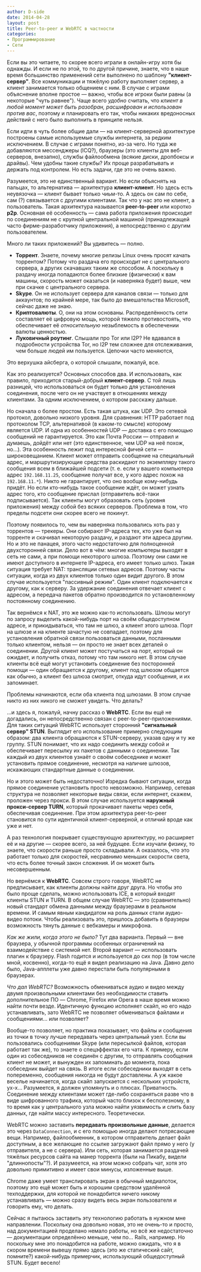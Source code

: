 ```yaml
---
author: D-side
date: 2014-04-28
layout: post
title: Peer-to-peer и WebRTC в частности
categories:
- Программирование
- Сети
---
```

Если вы это читаете, то скорее всего играли в онлайн-игру хотя бы однажды. И если не по этой, то по другой причине, знаете, что в наше время большинство применений сети выполнено по шаблону **"клиент-сервер"**. Все коммуникации и тяжёлую работу выполняет сервер, а клиент занимается только общением с ним. В случае с играми объяснение вполне простое &mdash; важно, чтобы все игроки были равны (а некоторые "чуть равнее"). Чаще всего *удобно* считать, что *клиент в любой момент может быть разобран, расшифрован и использован против вас*, поэтому и планировать его так, чтобы никаких вредоносных действий с него было выполнить в принципе нельзя.

Если идти в чуть более общие дали &mdash; на клиент-серверной архитектуре построены самые используемые службы интернета, за редким исключением. В случае с играми понятно, из-за чего. Но туда же добавляются мессенджеры (ICQ?), браузеры (это клиенты для веб-серверов, внезапно), службы файлообмена (всякие диски, дропбоксы и драйвы). Чем удобны такие службы? Их проще разрабатывать и держать под контролем. Но есть задачи, где это не очень важно.

Разумеется, это не единственный вариант. Но если объяснять на пальцах, то альтернатива &mdash; архитектура **клиент-клиент**. Но здесь есть неувязочка &mdash; клиент бывает только чиьм-то. А здесь он сам по себе, сам (?) связывается с другими клиентами. Так что у нас это не клиент, а пользователь. Такая архитектура называется **peer-to-peer** или коротко **p2p**. Основная её особенность &mdash; сама работа приложения происходит по соединениям не с крупной центральной машиной (принадлежащей часто фирме-разработчику приложения), а непосредственно с другим пользователем.

Много ли таких приложений? Вы удивитесь &mdash; полно.

* **Торрент**. Знаете, почему многие релизы Linux очень просят качать торрентом? Потому что раздача его происходит не с центрального сервера, а других скачавших таким же способом. А поскольку в раздачу иногда попадаются более близкие (физически) к вам машины, скорость может оказаться (и наверняка будет) выше, чем при скачке с центрального сервера.
* **Skype**. Он не использует сервера для каналов связи &mdash; только для аккаунтов; по крайней мере, так было до вмешательства Microsoft, сейчас даже не знаю.
* **Криптовалюты**. О, они на этом основаны. Распределённость сети составляет её цифровую мощь, которой тяжело противостоять, что обеспечивает её *относительную* незыблемость в обеспечении валюты ценностью.
* **Луковичный роутинг**. Слышали про Tor или I2P? Не вдавался в подробности устройства Tor, но I2P тем сложнее для отслеживания, чем больше людей им пользуется. Цепочки часто меняются,

Это верхушка айсберга, о которой слышали, пожалуй, все.

Как это реализуется? Основных способов два. И использовать, как правило, приходится старый-добрый **клиент-сервер**. С той лишь разницей, что использоваться он будет только для установления соединения, после чего он не участвует в отношениях между клиентами. За одним исключением, о котором расскажу дальше.

Но сначала о более простом. Есть такая штука, как UDP. Это сетевой протокол, довольно низкого уровня. Для сравнения: HTTP работает под протоколом TCP, альтернативой (в каком-то смысле) которому является UDP. И одна из особенностей UDP &mdash; доставка с его помощью сообщений не гарантируется. Это как Почта России &mdash; отправил и думаешь, дойдёт или нет (это единственное, чем UDP на неё похож, но...). Эта особенность лежит под интересной фичей сети &mdash; широковещанием. Клиент может отправить сообщение на специальный адрес, и маршрутизирующие средства раскидают по экземпляру такого сообщения всем в ближайшей подсети (т. е. если у вашего компьютера адрес `192.168.11.25`, сообщение получат все, у кого адрес похож на `192.168.11.*`). Никто не гарантирует, что оно вообще кому-нибудь придёт. Но если кто-нибудь такое сообщение ждёт, он может узнать адрес того, кто сообщение прислал (отправитель всё-таки подписывается). Так клиенты могут образовать сеть (уровня приложения) между собой без всяких серверов. Проблема в том, что пределы подсети они скорее всего не покинут.

Поэтому появилось то, чем вы наверняка пользовались хоть раз у торрентов &mdash; трекеры. Они собирают IP-адреса тех, кто уже был на торренте и скачивал некоторую раздачу, и раздают эти адреса другим. Но и это не панацея, этого часто недостаточно для полноценной двухсторонней связи. Дело вот в чём: многие компьютеры выходят в сеть не сами, а при помощи некоторого шлюза. Поэтому они сами не имеют доступного в интернете IP-адреса, его имеет только шлюз. Такая ситуация требует NAT: трансляции сетевых адресов. Поэтому часты ситуации, когда из двух клиентов только один видит другого. В этом случае используется "пассивный режим". Один клиент подключается к другому, как к серверу. За удержание соединения отвечает клиент с адресом, а передача пакетов обратно производится по установленному постоянному соединению.

Так вернёмся к NAT, это же можно как-то использовать. Шлюзы могут по запросу выделить какой-нибудь порт на своём общедоступном адресе, и прикидываться, что там не шлюз, а клиент этого шлюза. Порт на шлюзе и на клиенте зачастую не совпадает, поэтому для установления обратной связи пользоваться данными, посланными только клиентом, нельзя &mdash; он просто не знает всех деталей о соединении. Другой клиент может постучаться на порт, который он ожидает, и получить отказ, потому что там никого нет. В этом случае клиенты всё ещё могут установить соединение без посторонней помощи &mdash; один обращается к другому, клиент под шлюзом общается как обычно, а клиент без шлюза смотрит, откуда идут сообщения, и их запоминает.

Проблемы начинаются, если оба клиента под шлюзами. В этом случае никто из них никого не сможет увидеть. Что делать?

...и здесь я, пожалуй, начну рассказ о **WebRTC**. Если вы ещё не догадались, он непосредственно связан с peer-to-peer-приложениями. Для таких ситуаций WebRTC использует сторонний **"сигнальный сервер" STUN**. Выглядит его использование примерно следующим образом: два клиента обращаются к STUN-серверу, указав одну и ту же группу. STUN понимает, что их надо соединить между собой и обеспечивает пересылку их пакетов с данными о соединении. Так каждый из двух клиентов узнаёт о своём собеседнике и может установить прямое соединение, несмотря на наличие шлюзов, искажающих стандартные данные о соединении.

Но и этого может быть недостаточно! Изредка бывают ситуации, когда прямое соединение установить просто невозможно. Например, сетевая структура не позволяет некоторые виды связи, если интернет, скажем, проложен через прокси. В этом случае используется **наружный прокси-сервер TURN**, который прокачивает пакеты через себя, обеспечивая соединение. При этом архитектура peer-to-peer становится по сути идентичной клиент-серверной, и отличий вроде как уже и нет.

А раз технология покрывает существующую архитектуру, но расширяет её и на другие &mdash; скорее всего, за ней будущее. Если изучали физику, то знаете, что скорости раньше просто складывали. А оказалось, что это работает только для скоростей, несравнимо меньших скорости света, что есть более точный закон сложения. И он может быть несовершенным.

Но вернёмся к **WebRTC**. Совсем строго говоря, WebRTC не предписывает, как клиенты должны найти друг друга. Но чтобы это было проще сделать, можно использовать ICE, в который входят клиенты STUN и TURN. В общем случае WebRTC &mdash; это (сравнительно) новый стандарт обмена данными между браузерами в реальном времени. И самым явным кандидатом на роль данных стали аудио-видео потоки. Чтобы реализовать это, пришлось добавить в браузеры возможность тянуть данные с вебкамеры и микрофона.

*Как же жили, когда этого не было?* Тут два варианта. Первый &mdash; вне браузера, у обычной программы особенных ограничений на взаимодействие с системой нет. Второй вариант &mdash; использовать плагин к браузеру. Flash годится и используется до сих пор (в том числе мной, косвенно), когда-то ещё я видел реализацию на Java. Давно дело было, Java-апплеты уже давно перестали быть популярными в браузерах.

*Что дал WebRTC?* Возможность обмениваться аудио и видео между двумя произвольными клиентами без необходимости ставить дополнительное ПО &mdash; Chrome, Firefox или Opera в наше время можно найти почти везде. Идентичную функцию исполняет скайп, но его надо устанавливать, зато WebRTC не позволяет обмениваться файлами и сообщениями... или позволяет?

Вообще-то позволяет, но практика показывает, что файлы и сообщения из точки в точку лучше передавать через центральный узел. Если вы пользовались сообщениями Skype (или пересылкой файлов, которая работает так же), то знаете о спецэффектах его чата. К примеру, если один из собеседников не соединён с другим, то отправлять сообщения клиент не может, и вынужден их запоминать до момента, пока собеседник выйдет на связь. В итоге если собеседники выходят в сеть попеременно, сообщения никогда не будут доставлены. А уж какое веселье начинается, когда скайп запускается с нескольких устройств, ух-х... Разумеется, я должен упомянуть и о плюсах. Приватность. Соединение между клиентами может где-либо сохраняться разве что в виде шифрованного трафика, который часто близок к бесполезному, в то время как у центрального узла можно найти уязвимость и слить базу данных, где найти массу интересного. Теоретически.

WebRTC можно заставить **передавать произвольные данные**, делается это через `DataConnection`, и с его помощью иногда делают потрясающие вещи. Например, файлообменник, в котором отправитель делает файл доступным, а все желающие по ссылке загружают файл прямо у него (у отправителя, а не с сервера). Или сеть, которая занимается раздачей тяжёлых ресурсов сайта на манер торрента (были на Пикабу, видели "длиннопосты"?). И разумеется, на этом можно собрать чат, хотя это довольно примитивно и имеет свои минусы, изложенные выше.

Chrome даже умеет транслировать экран в обычный медиапоток, поэтому это ещё может быть и хорошим средством удалённой техподдержки, для которой не понадобится ничего никому устанавливать &mdash; можно сразу видеть весь экран пользователя и говорить ему, что делать.

Сейчас я пытаюсь заставить эту технологию работать в нужном мне направлении. Поскольку она довольно новая, это не очень-то и просто, над документацией проделано немало работы, но всё же недостаточно &mdash; документации определённо меньше, чем по... Rails, например. Но поскольку мне это понадобится на работе, можно ожидать, что я в скором времени вывешу прямо здесь (это же статический сайт, помните?) какой-нибудь примерчик, использующий общедоступный STUN. Будет весело!
